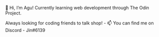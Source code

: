 👋 Hi, I’m Agu! Currently learning web development through The Odin Project.

Always looking for coding friends to talk shop! - 📫 You can find me on Discord - Jin#6139

<!---
jinitsuga/jinitsuga is a ✨ special ✨ repository because its `README.md` (this file) appears on your GitHub profile.
You can click the Preview link to take a look at your changes.
--->
